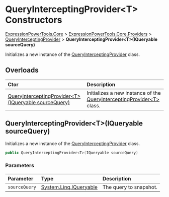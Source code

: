 ﻿# QueryInterceptingProvider&lt;T> Constructors

[ExpressionPowerTools.Core](ExpressionPowerTools.Core.a.md) > [ExpressionPowerTools.Core.Providers](ExpressionPowerTools.Core.Providers.n.md) > [QueryInterceptingProvider<T>](ExpressionPowerTools.Core.Providers.QueryInterceptingProvider`1.cs.md) > **QueryInterceptingProvider&lt;T>(IQueryable sourceQuery)**

Initializes a new instance of the [QueryInterceptingProvider<T>](ExpressionPowerTools.Core.Providers.QueryInterceptingProvider`1.cs.md) class.

## Overloads

| Ctor | Description |
| :-- | :-- |
| [QueryInterceptingProvider&lt;T>(IQueryable sourceQuery)](#ctor-0) | Initializes a new instance of the [QueryInterceptingProvider&lt;T>](ExpressionPowerTools.Core.Providers.QueryInterceptingProvider`1.cs.md) class. |

<a name="#ctor-0"></a>
## QueryInterceptingProvider&lt;T>(IQueryable sourceQuery)

Initializes a new instance of the [QueryInterceptingProvider<T>](ExpressionPowerTools.Core.Providers.QueryInterceptingProvider`1.cs.md) class.

```csharp
public QueryInterceptingProvider<T>(IQueryable sourceQuery)
```

### Parameters

| Parameter | Type | Description |
| :-- | :-- | :-- |
| `sourceQuery` | [System.Linq.IQueryable](https://docs.microsoft.com/dotnet/api/system.linq.iqueryable) | The query to snapshot. |


